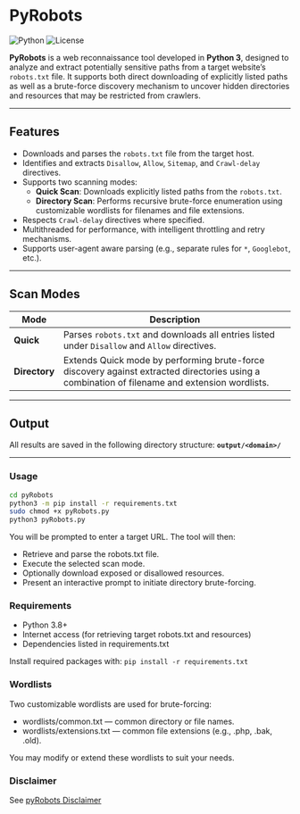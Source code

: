 # PyRobots

![Python](https://img.shields.io/badge/python-3.8%2B-blue.svg)
![License](https://img.shields.io/github/license/4xx404/pyrobots)

**PyRobots** is a web reconnaissance tool developed in **Python 3**, designed to analyze and extract potentially sensitive paths from a target website’s `robots.txt` file. It supports both direct downloading of explicitly listed paths as well as a brute-force discovery mechanism to uncover hidden directories and resources that may be restricted from crawlers.

---

## Features

- Downloads and parses the `robots.txt` file from the target host.
- Identifies and extracts `Disallow`, `Allow`, `Sitemap`, and `Crawl-delay` directives.
- Supports two scanning modes:
  - **Quick Scan**: Downloads explicitly listed paths from the `robots.txt`.
  - **Directory Scan**: Performs recursive brute-force enumeration using customizable wordlists for filenames and file extensions.
- Respects `Crawl-delay` directives where specified.
- Multithreaded for performance, with intelligent throttling and retry mechanisms.
- Supports user-agent aware parsing (e.g., separate rules for `*`, `Googlebot`, etc.).

---

## Scan Modes

| Mode          | Description                                                                                                                                                    |
|---------------|----------------------------------------------------------------------------------------------------------------------------------------------------------------|
| **Quick**     | Parses `robots.txt` and downloads all entries listed under `Disallow` and `Allow` directives.                                                                  |
| **Directory** | Extends Quick mode by performing brute-force discovery against extracted directories using a combination of filename and extension wordlists.                  |

---

## Output

All results are saved in the following directory structure:
**`output/<domain>/`**

---

### Usage

```bash
cd pyRobots
python3 -m pip install -r requirements.txt
sudo chmod +x pyRobots.py
python3 pyRobots.py
```

You will be prompted to enter a target URL. The tool will then:

* Retrieve and parse the robots.txt file.
* Execute the selected scan mode.
* Optionally download exposed or disallowed resources.
* Present an interactive prompt to initiate directory brute-forcing.

### Requirements

- Python 3.8+
- Internet access (for retrieving target robots.txt and resources)
- Dependencies listed in requirements.txt

Install required packages with:
```pip install -r requirements.txt```

### Wordlists

Two customizable wordlists are used for brute-forcing:

- wordlists/common.txt — common directory or file names.
- wordlists/extensions.txt — common file extensions (e.g., .php, .bak, .old).

You may modify or extend these wordlists to suit your needs.

### Disclaimer
See [pyRobots Disclaimer](https://github.com/4xx404/pyRobots/blob/main/DISCLAIMER.md)
